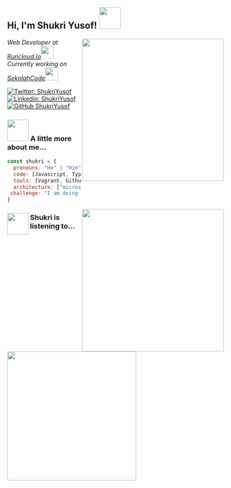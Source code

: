 <h2> Hi, I'm Shukri Yusof! <img src="https://media.giphy.com/media/mGcNjsfWAjY5AEZNw6/giphy.gif" width="50"></h2>
<img align='right' src="https://github-readme-stats.vercel.app/api?username=shukriYusof&show_icons=true" width="330">
<p><em>Web Developer at <a href="https://www.osky.com.au">Runcloud.Io</a><img src="https://media.giphy.com/media/fYSnHlufseco8Fh93Z/giphy.gif" width="30"></br>Currently working on <a href="https://www.sekolahcode.com">SekolahCode</a><img src="https://media.giphy.com/media/WUlplcMpOCEmTGBtBW/giphy.gif" width="30"> 
</em></p>

[![Twitter: ShukriYusof](https://img.shields.io/twitter/follow/shukyusof?style=social)](https://twitter.com/shukyusof)
[![Linkedin: ShukriYusof](https://img.shields.io/badge/-shukriyusof-blue?style=flat-square&logo=Linkedin&logoColor=white&link=https://www.linkedin.com/in/shukri-yusof/)](https://www.linkedin.com/in/shukri-yusof/)
[![GitHub ShukriYusof](https://img.shields.io/github/followers/shukriYusof?label=follow&style=social)](https://github.com/Thaiane)


### <img src="https://media.giphy.com/media/VgCDAzcKvsR6OM0uWg/giphy.gif" width="50"> A little more about me... 

```javascript
const shukri = {
  pronouns: "He" | "Him",
  code: [Javascript, Typescript, HTML, CSS, PHP, Python, Golang, Lua],
  tools: [Vagrant, Github, VSCode, Bitbucket, Tailwind],
  architecture: ["microservices","design system pattern"],
 challenge: "I am doing the #100DaysOfCode challenge focused on vue and php"
}
```

<img align="right" src="https://github-readme-stats.vercel.app/api/wakatime?username=shukriyusof" width="330">


### <img align="left" src="https://media.giphy.com/media/lqSDx8SI1916ysr4eq/source.gif" width="50"> Shukri is listening to...
<img align="left" src="https://spotify-recently-played-readme.vercel.app/api?user=oywk98ac6k3if4yl71ikwjilq&count=1" width="300"> 


